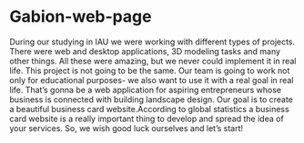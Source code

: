 # Gabion-web-page
During our studying in IAU we were working with different types of projects. There were web and desktop applications, 3D modeling tasks and many other things. All these were amazing, but we never could implement it in real life. This project is not going to be the same. Our team is going to work not only for educational purposes- we also want to use it with a real goal in real life.
         	That’s gonna be a web application for aspiring entrepreneurs whose business is connected with building landscape design. Our goal is to create a beautiful business card website.According to global statistics a  business card website is a really important thing to develop and spread the idea of your  services. 
So, we wish good luck ourselves and let’s start!

